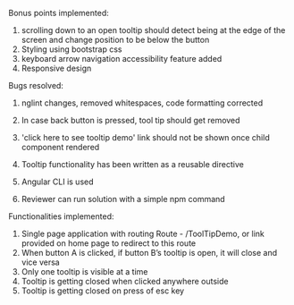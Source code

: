 Bonus points implemented:

1. scrolling down to an open tooltip should detect being at the edge of the screen and change position to be below the button
2. Styling using bootstrap css
3. keyboard arrow navigation accessibility feature added
4. Responsive design

Bugs resolved:
 1. nglint changes, removed whitespaces, code formatting corrected
 2. In case back button is pressed, tool tip should get removed
 3. 'click here to see tooltip demo' link should not be shown once child component rendered


1. Tooltip functionality has been written as a reusable directive
2. Angular CLI is used
3. Reviewer can run solution with a simple npm command


Functionalities implemented:

1. Single page application with routing
    Route - /ToolTipDemo, or link provided on home page to redirect to this route
2. When button A is clicked, if button B’s tooltip is open, it will close and vice versa 
3. Only one tooltip is visible at a time
4. Tooltip is getting closed when clicked anywhere outside
5. Tooltip is getting closed on press of esc key


 
